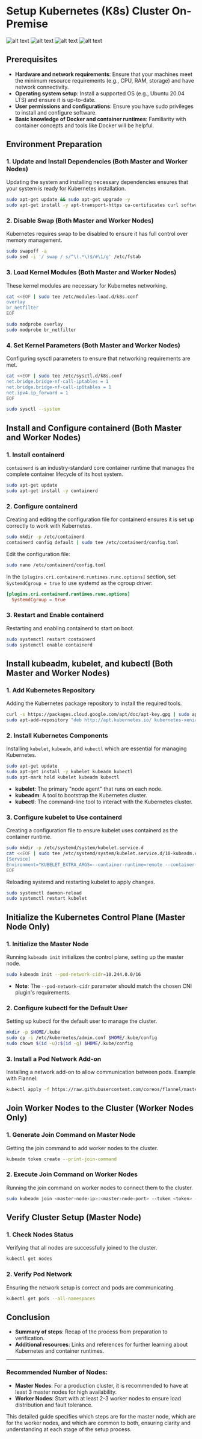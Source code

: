 # **Setup Kubernetes (K8s) Cluster On-Premise**

![alt text](image-3.png)
![alt text](image-4.png)
![alt text](image-2.png)
![alt text](image-5.png)

## **Prerequisites**

- **Hardware and network requirements**: Ensure that your machines meet the minimum resource requirements (e.g., CPU, RAM, storage) and have network connectivity.
- **Operating system setup**: Install a supported OS (e.g., Ubuntu 20.04 LTS) and ensure it is up-to-date.
- **User permissions and configurations**: Ensure you have sudo privileges to install and configure software.
- **Basic knowledge of Docker and container runtimes**: Familiarity with container concepts and tools like Docker will be helpful.

## **Environment Preparation**

### **1. Update and Install Dependencies (Both Master and Worker Nodes)**

Updating the system and installing necessary dependencies ensures that your system is ready for Kubernetes installation.

```bash
sudo apt-get update && sudo apt-get upgrade -y
sudo apt-get install -y apt-transport-https ca-certificates curl software-properties-common
```

### **2. Disable Swap (Both Master and Worker Nodes)**

Kubernetes requires swap to be disabled to ensure it has full control over memory management.

```bash
sudo swapoff -a
sudo sed -i '/ swap / s/^\(.*\)$/#\1/g' /etc/fstab
```

### **3. Load Kernel Modules (Both Master and Worker Nodes)**

These kernel modules are necessary for Kubernetes networking.

```bash
cat <<EOF | sudo tee /etc/modules-load.d/k8s.conf
overlay
br_netfilter
EOF

sudo modprobe overlay
sudo modprobe br_netfilter
```

### **4. Set Kernel Parameters (Both Master and Worker Nodes)**

Configuring sysctl parameters to ensure that networking requirements are met.

```bash
cat <<EOF | sudo tee /etc/sysctl.d/k8s.conf
net.bridge.bridge-nf-call-iptables = 1
net.bridge.bridge-nf-call-ip6tables = 1
net.ipv4.ip_forward = 1
EOF

sudo sysctl --system
```

## **Install and Configure containerd (Both Master and Worker Nodes)**

### **1. Install containerd**

`containerd` is an industry-standard core container runtime that manages the complete container lifecycle of its host system.

```bash
sudo apt-get update
sudo apt-get install -y containerd
```

### **2. Configure containerd**

Creating and editing the configuration file for containerd ensures it is set up correctly to work with Kubernetes.

```bash
sudo mkdir -p /etc/containerd
containerd config default | sudo tee /etc/containerd/config.toml
```

Edit the configuration file:

```bash
sudo nano /etc/containerd/config.toml
```

In the `[plugins.cri.containerd.runtimes.runc.options]` section, set `SystemdCgroup = true` to use systemd as the cgroup driver:

```toml
[plugins.cri.containerd.runtimes.runc.options]
  SystemdCgroup = true
```

### **3. Restart and Enable containerd**

Restarting and enabling containerd to start on boot.

```bash
sudo systemctl restart containerd
sudo systemctl enable containerd
```

## **Install kubeadm, kubelet, and kubectl (Both Master and Worker Nodes)**

### **1. Add Kubernetes Repository**

Adding the Kubernetes package repository to install the required tools.

```bash
curl -s https://packages.cloud.google.com/apt/doc/apt-key.gpg | sudo apt-key add -
sudo apt-add-repository "deb http://apt.kubernetes.io/ kubernetes-xenial main"
```

### **2. Install Kubernetes Components**

Installing `kubelet`, `kubeadm`, and `kubectl` which are essential for managing Kubernetes.

```bash
sudo apt-get update
sudo apt-get install -y kubelet kubeadm kubectl
sudo apt-mark hold kubelet kubeadm kubectl
```

- **kubelet**: The primary "node agent" that runs on each node.
- **kubeadm**: A tool to bootstrap the Kubernetes cluster.
- **kubectl**: The command-line tool to interact with the Kubernetes cluster.

### **3. Configure kubelet to Use containerd**

Creating a configuration file to ensure kubelet uses containerd as the container runtime.

```bash
sudo mkdir -p /etc/systemd/system/kubelet.service.d
cat <<EOF | sudo tee /etc/systemd/system/kubelet.service.d/10-kubeadm.conf
[Service]
Environment="KUBELET_EXTRA_ARGS=--container-runtime=remote --container-runtime-endpoint=unix:///run/containerd/containerd.sock"
EOF
```

Reloading systemd and restarting kubelet to apply changes.

```bash
sudo systemctl daemon-reload
sudo systemctl restart kubelet
```

## **Initialize the Kubernetes Control Plane (Master Node Only)**

### **1. Initialize the Master Node**

Running `kubeadm init` initializes the control plane, setting up the master node.

```bash
sudo kubeadm init --pod-network-cidr=10.244.0.0/16
```

- **Note**: The `--pod-network-cidr` parameter should match the chosen CNI plugin's requirements.

### **2. Configure kubectl for the Default User**

Setting up kubectl for the default user to manage the cluster.

```bash
mkdir -p $HOME/.kube
sudo cp -i /etc/kubernetes/admin.conf $HOME/.kube/config
sudo chown $(id -u):$(id -g) $HOME/.kube/config
```

### **3. Install a Pod Network Add-on**

Installing a network add-on to allow communication between pods. Example with Flannel:

```bash
kubectl apply -f https://raw.githubusercontent.com/coreos/flannel/master/Documentation/kube-flannel.yml
```

## **Join Worker Nodes to the Cluster (Worker Nodes Only)**

### **1. Generate Join Command on Master Node**

Getting the join command to add worker nodes to the cluster.

```bash
kubeadm token create --print-join-command
```

### **2. Execute Join Command on Worker Nodes**

Running the join command on worker nodes to connect them to the cluster.

```bash
sudo kubeadm join <master-node-ip>:<master-node-port> --token <token> --discovery-token-ca-cert-hash sha256:<hash>
```

## **Verify Cluster Setup (Master Node)**

### **1. Check Nodes Status**

Verifying that all nodes are successfully joined to the cluster.

```bash
kubectl get nodes
```

### **2. Verify Pod Network**

Ensuring the network setup is correct and pods are communicating.

```bash
kubectl get pods --all-namespaces
```

## **Conclusion**

- **Summary of steps**: Recap of the process from preparation to verification.
- **Additional resources**: Links and references for further learning about Kubernetes and container runtimes.

---

### **Recommended Number of Nodes:**

- **Master Nodes**: For a production cluster, it is recommended to have at least 3 master nodes for high availability.
- **Worker Nodes**: Start with at least 2-3 worker nodes to ensure load distribution and fault tolerance.

This detailed guide specifies which steps are for the master node, which are for the worker nodes, and which are common to both, ensuring clarity and understanding at each stage of the setup process.
